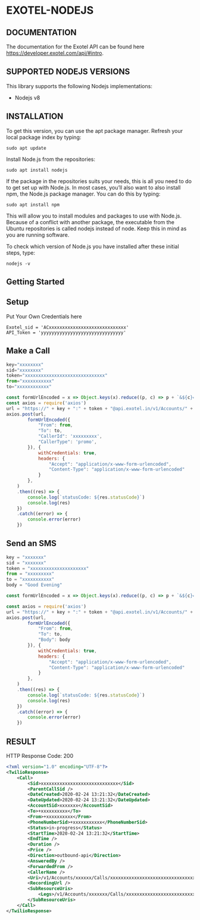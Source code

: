 # EXOTEL-NODEJS

## DOCUMENTATION

The documentation for the Exotel API can be found here https://developer.exotel.com/api/#intro.

## SUPPORTED NODEJS VERSIONS

This library supports the following Nodejs implementations:

- Nodejs v8

## INSTALLATION

To get this version, you can use the apt package manager. Refresh your local package index by typing:

    sudo apt update

Install Node.js from the repositories:

    sudo apt install nodejs

If the package in the repositories suits your needs, this is all you need to do to get set up with Node.js. In most cases, you’ll also want to also install npm, the Node.js package manager. You can do this by typing:

    sudo apt install npm

This will allow you to install modules and packages to use with Node.js.
Because of a conflict with another package, the executable from the Ubuntu repositories is called nodejs instead of node. Keep this in mind as you are running software.

To check which version of Node.js you have installed after these initial steps, type:

    nodejs -v

## Getting Started

## Setup

Put Your Own Credentials here

    Exotel_sid = 'ACxxxxxxxxxxxxxxxxxxxxxxxxxxxxx'
    API_Token = 'yyyyyyyyyyyyyyyyyyyyyyyyyyyyyyy'

## Make a Call

```javascript
key="xxxxxxxx"
sid="xxxxxxxx"
token="xxxxxxxxxxxxxxxxxxxxxxxxxxxxxx"
from="xxxxxxxxxxx"
to="xxxxxxxxxxxx"
```

```javascript
const formUrlEncoded = x => Object.keys(x).reduce((p, c) => p + `&${c}=${encodeURIComponent(x[c])}`, '')
const axios = require('axios')
url = "https://" + key + ":" + token + "@api.exotel.in/v1/Accounts/" + sid + "/Calls/connect"
axios.post(url,
        formUrlEncoded({
            "From": from,
            "To": to,
            "CallerId": 'xxxxxxxxx',
            "CallerType": 'promo',
        }), {
            withCredentials: true,
            headers: {
                "Accept": "application/x-www-form-urlencoded",
                "Content-Type": "application/x-www-form-urlencoded"
            }
        },
    )
    .then((res) => {
        console.log(`statusCode: ${res.statusCode}`)
        console.log(res)
    })
    .catch((error) => {
        console.error(error)
    })
```

## Send an SMS

```javascript
key = "xxxxxxx"
sid = "xxxxxxx"
token = "xxxxxxxxxxxxxxxxxxxxx"
from = "xxxxxxxxx"
to = "xxxxxxxxxxx"
body = "Good Evening"

const formUrlEncoded = x => Object.keys(x).reduce((p, c) => p + `&${c}=${encodeURIComponent(x[c])}`, '')

const axios = require('axios')
url = "https://" + key + ":" + token + "@api.exotel.in/v1/Accounts/" + sid + "/Sms/send.json"
axios.post(url,
        formUrlEncoded({
            "From": from,
            "To": to,
            "Body": body
        }), {
            withCredentials: true,
            headers: {
                "Accept": "application/x-www-form-urlencoded",
                "Content-Type": "application/x-www-form-urlencoded"
            }
        },
    )
    .then((res) => {
        console.log(`statusCode: ${res.statusCode}`)
        console.log(res)
    })
    .catch((error) => {
        console.error(error)
    })
```

## RESULT

HTTP Response Code: 200
```xml
<?xml version="1.0" encoding="UTF-8"?>
<TwilioResponse>
    <Call>
        <Sid>xxxxxxxxxxxxxxxxxxxxxxxxxxxxx</Sid>
        <ParentCallSid />
        <DateCreated>2020-02-24 13:21:32</DateCreated>
        <DateUpdated>2020-02-24 13:21:32</DateUpdated>
        <AccountSid>xxxxxxx</AccountSid>
        <To>+xxxxxxxxxx</To>
        <From>+xxxxxxxxxx</From>
        <PhoneNumberSid>+xxxxxxxxxxx</PhoneNumberSid>
        <Status>in-progress</Status>
        <StartTime>2020-02-24 13:21:32</StartTime>
        <EndTime />
        <Duration />
        <Price />
        <Direction>outbound-api</Direction>
        <AnsweredBy />
        <ForwardedFrom />
        <CallerName />
        <Uri>/v1/Accounts/xxxxxx/Calls/xxxxxxxxxxxxxxxxxxxxxxxxxxxxxxxxxxx</Uri>
        <RecordingUrl />
        <SubResourceUris>
            <Legs>/v1/Accounts/xxxxxxx/Calls/xxxxxxxxxxxxxxxxxxxxxxxxxxxxxxxx/Legs</Legs>
        </SubResourceUris>
    </Call>
</TwilioResponse>
```
